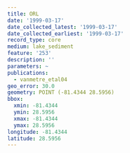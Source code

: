```yaml
---
title: ORL
date: '1999-03-17'
date_collected_latest: '1999-03-17'
date_collected_earliest: '1999-03-17'
record_type: core
medium: lake_sediment
feature: '253'
description: ''
parameters: ~
publications:
  - vanmetre_etal04
geo_error: 30.0
geometry: POINT (-81.4344 28.5956)
bbox:
  xmin: -81.4344
  ymin: 28.5956
  xmax: -81.4344
  ymax: 28.5956
longitude: -81.4344
latitude: 28.5956
---
```

